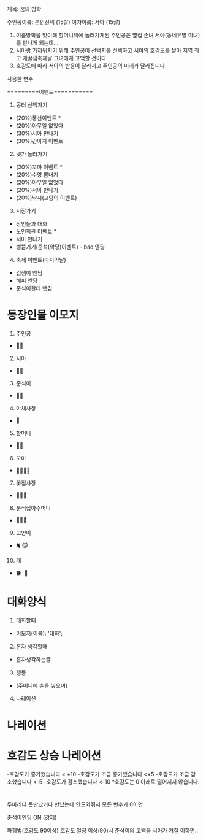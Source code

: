 제목: 꿈의 방학

주인공이름: 본인선택 (15살)
여자이름: 서아 (15살)

1. 여름방학을 맞이해 할머니댁에 놀러가게된 주인공은 옆집 손녀 서아(동네유명 미녀)를 만나게 되는데...
2. 서아랑 가까워지기 위해 주인공이 선택지를 선택하고 서아의 호감도를 쌓아 지역 최고 개꿀잼축제날 그녀에게 고백할 것이다.
3. 호감도에 따라 서아의 반응이 달라지고 주인공의 미래가 달라집니다.

사용한 변수


=========이벤트===========
1. 공터 산책가기
 - (20%)풍선이벤트 *
 - (20%)아무일 없었다
 - (30%)서아 만나기
 - (30%)강아지 이벤트
2. 냇가 놀러가기
 - (20%)꼬마 이벤트 *
 - (20%)수영 뽐내기
 - (20%)아무일 없었다
 - (20%)서아 만나기
 - (20%)낚시(고양이 이벤트)
3. 시장가기
 - 상인들과 대화
 - 노인회관 이벤트 *
 - 서아 만나기
 - 삥뜯기기(준석(악당)이벤트) - bad 엔딩

4. 축제 이벤트(마지막날)
 - 겁쟁이 엔딩
 - 해피 엔딩
 - 준석이한테 뺏김


# 등장인물 이모지
1. 주인공 
- 🧑🏻
2. 서아
- 👩🏻
3. 준석이
- 👦🏻
4. 야채사장
- 🧔
5. 할머니
- 🧓👵
6. 꼬마
- 🧒🏻👧🏻
7. 꽃집사장
- 👩🏼‍🦱
8. 분식집아주머니
- 👩🏻‍🦰
9. 고양이
- 🐈 🐱
10. 개
- 🐕 ︎︎ 🐶

# 대화양식
1. 대화할때
- 이모지(이름): '대화';
2. 혼자 생각할때
- 혼자생각하는글
3. 행동
- (주머니에 손을 넣으며)
4. 나레이션
# 나레이션

# 호감도 상승 나레이션
-호감도가 증가했습니다 < +10
-호감도가 조금 증가했습니다 <+5
-호감도가 조금 감소했습니다 <-5
-호감도가 감소했습니다 <-10 
*호감도는 0 아래로 떨어지지 않습니다.

#
두마리다 못만났거나
만났는데 안도와줘서 모든 변수가 0이면

준석이엔딩 ON (강제)

파훼법(호감도 90이상)
호감도 일정 이상(90)시 준석이의 고백을 서아가 거절
이하면.. 
